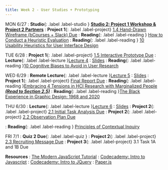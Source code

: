 ```yaml
---
title: Week 2 - User Studies + Prototyping
---
```


MON 6/27
: **<bold>Studio</bold>**{: .label .label-studio } [**Studio 2: Project 1 Workshop & Project 2 Partners**](#)
: **<bold>Project 1</bold>**{: .label .label-project} [1.4 Hand-Drawn Wireframe (bCourses + Slack) Due](https://docs.google.com/document/d/1Mf5QVn8_z3vfibqNRhxOGoPPZRq6AQPPeuAg2zpdQNU/edit?usp=sharing)
: **<bold>Reading</bold>**{: .label .label-reading } [How to Conduct a Heuristic Evaluation](https://www.nngroup.com/articles/how-to-conduct-a-heuristic-evaluation/)
: **<bold>Reading</bold>**{: .label .label-reading } [10 Usability Heuristics for User Interface Design](https://www.nngroup.com/articles/ten-usability-heuristics/)


TUE 6/28
: **<bold>Project 1</bold>**{: .label .label-project} [1.5 Interactive Prototype Due](https://docs.google.com/document/d/1Mf5QVn8_z3vfibqNRhxOGoPPZRq6AQPPeuAg2zpdQNU/edit?usp=sharing)
: **<bold>Lecture</bold>**{: .label .label-lecture }[Lecture 4](#)
  : [Slides](#)
: **<bold>Reading</bold>**{: .label .label-reading }[10 Cognitive Biases to Avoid in User Research](https://uxdesign.cc/10-cognitive-biases-to-avoid-in-user-research-and-how-to-avoid-them-993aa397c8c6)

WED 6/29
: **<bold>Remote Lecture</bold>**{: .label .label-lecture }[Lecture 5](#)
   : [Slides](#)
: **<bold>Project 1</bold>**{: .label .label-project} [Final Report Due](https://docs.google.com/document/d/1Mf5QVn8_z3vfibqNRhxOGoPPZRq6AQPPeuAg2zpdQNU/edit?usp=sharing)
: **<bold>Reading</bold>**{: .label .label-reading }[Embracing 4 Tensions in HCI Research with Marginalized People _**(Read to Section 2.5)**_](https://www.smunson.com/portfolio/projects/Liang-HCIRwithMarginalizedPeople-Preprint.pdf)
: **<bold>Reading</bold>**{: .label .label-reading }[The Black Experience in Graphic Design: 1968 and 2020](https://letterformarchive.org/news/view/the-black-experience-in-graphic-design-1968-and-2020)


THU 6/30
: **<bold>Lecture</bold>**{: .label .label-lecture }[Lecture 6](#)
  : [Slides](#)
: **<bold>Project 2</bold>**{: .label .label-project} [2.1 Initial Task Analysis Due](https://docs.google.com/document/d/1jBpAAl-n5CD9RQ80euJtm-HOQG5-b4oIVtJtV0JLbHU/edit#heading=h.nemox7i8xxxw)
: **<bold>Project 2</bold>**{: .label .label-project} [2.2 Observation Plan Due](https://docs.google.com/document/d/1jBpAAl-n5CD9RQ80euJtm-HOQG5-b4oIVtJtV0JLbHU/edit#heading=h.5k6ilhj1egw7)

: **<bold>Reading</bold>**{: .label .label-reading } [Principles of Contextual Inquiry](https://drive.google.com/file/d/1KomuKGYFFKYJ3WbEHtGIWnndhooajf0D/view?usp=sharing)

FRI 7/1
: **<bold>Quiz 2 Due</bold>**{: .label .label-quiz }
: **<bold>Project 2</bold>**{: .label .label-project} [2.3 Recruiting Message Due](https://docs.google.com/document/d/1jBpAAl-n5CD9RQ80euJtm-HOQG5-b4oIVtJtV0JLbHU/edit#heading=h.lzpwb47pnn3j)
: **<bold>Project 3</bold>**{: .label .label-project} 3.1 Task 1A and 1B Due

**Resources**
: [The Modern JavaScript Tutorial](https://javascript.info/)
: [Codecademy: Intro to Javascript](https://www.codecademy.com/learn/introduction-to-javascript)
: [Codecademy: Intro to JQuery](https://www.codecademy.com/learn/learn-jquery)
: [Paper.js](http://paperjs.org/)

